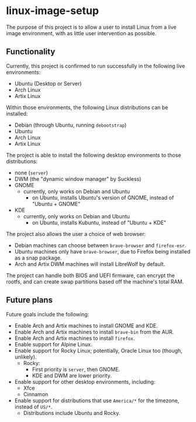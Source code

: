# linux-image-setup

The purpose of this project is to allow a user to install Linux from a live image environment, with as little user intervention as possible.

## Functionality

Currently, this project is confirmed to run successfully in the following live environments:

- Ubuntu (Desktop or Server)
- Arch Linux
- Artix Linux

Within those environments, the following Linux distributions can be installed:

- Debian (through Ubuntu, running `debootstrap`)
- Ubuntu
- Arch Linux
- Artix Linux

The project is able to install the following desktop environments to those distributions:

- none (`server`)
- DWM (the "dynamic window manager" by Suckless)
- GNOME
    - currently, only works on Debian and Ubuntu
        - on Ubuntu, installs Ubuntu's version of GNOME, instead of "Ubuntu + GNOME"
- KDE
    - currently, only works on Debian and Ubuntu
        - on Ubuntu, installs Kubuntu, instead of "Ubuntu + KDE"

The project also allows the user a choice of web browser:

- Debian machines can choose between `brave-browser` and `firefox-esr`.
- Ubuntu machines only have `brave-browser`, due to Firefox being installed as a snap package.
- Arch and Artix DWM machines will install LibreWolf by default.

The project can handle both BIOS and UEFI firmware, can encrypt the rootfs, and can create swap partitions based off the machine's total RAM.

## Future plans

Future goals include the following:

- Enable Arch and Artix machines to install GNOME and KDE.
- Enable Arch and Artix machines to install `brave-bin` from the AUR.
- Enable Arch and Artix machines to install `firefox`.
- Enable support for Alpine Linux.
- Enable support for Rocky Linux; potentially, Oracle Linux too (though, unlikely).
    - Rocky:
        - First priority is `server`, then GNOME.
        - KDE and DWM are lower priority.
- Enable support for other desktop environments, including:
    - Xfce
    - Cinnamon
- Enable support for distributions that use `America/*` for the timezone, instead of `US/*`.
    - Distributions include Ubuntu and Rocky.
